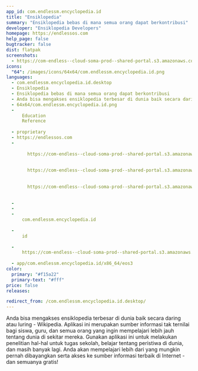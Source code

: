 ```yaml
---
app_id: com.endlessm.encyclopedia.id
title: "Ensiklopedia"
summary: "Ensiklopedia bebas di mana semua orang dapat berkontribusi"
developer: "Ensiklopedia Developers"
homepage: https://endlessos.com
help_page: false
bugtracker: false
dist: flatpak
screenshots:
  - https://com-endless--cloud-soma-prod--shared-portal.s3.amazonaws.com/apps.335.screenshots.2548e890-45b8-42af-bd89-293dcb70f141_201903261937012020.png
icons:
  "64": /images/icons/64x64/com.endlessm.encyclopedia.id.png
languages:
  - com.endlessm.encyclopedia.id.desktop
  - Ensiklopedia
  - Ensiklopedia bebas di mana semua orang dapat berkontribusi
  - Anda bisa mengakses ensiklopedia terbesar di dunia baik secara daring atau luring - Wikipedia. Aplikasi ini merupakan sumber informasi tak ternilai bagi siswa, guru, dan semua orang yang ingin mempelajari lebih jauh tentang dunia di sekitar mereka. Gunakan aplikasi ini untuk melakukan penelitian hal-hal untuk tugas sekolah, belajar tentang peristiwa di dunia, dan masih banyak lagi. Anda akan mempelajari lebih dari yang mungkin pernah dibayangkan serta akses ke sumber informasi terbaik di Internet - dan semuanya gratis!
  - 64x64/com.endlessm.encyclopedia.id.png
  - 
      Education
      Reference
    
  - proprietary
  - https://endlessos.com
  - 
      
        https://com-endless--cloud-soma-prod--shared-portal.s3.amazonaws.com/apps.335.screenshots.2548e890-45b8-42af-bd89-293dcb70f141_201903261937012020.png
      
      
        https://com-endless--cloud-soma-prod--shared-portal.s3.amazonaws.com/apps.335.screenshots.fc6a423a-c8fa-4a8a-bf36-26849ecb72dd_201903261937012020.png
      
      
        https://com-endless--cloud-soma-prod--shared-portal.s3.amazonaws.com/apps.335.screenshots.ce8a76ad-db83-458d-91af-c68af34c5ddd_201903261937012020.png
      
    
  - 
  - 
  - 
      com.endlessm.encyclopedia.id
    
  - 
      id
    
  - 
      https://com-endless--cloud-soma-prod--shared-portal.s3.amazonaws.com/app.1851.appCenterThumbnail.0f8993c4-d48b-4f83-8fda-4ec94208649d_201903261932764242.jpg
    
  - app/com.endlessm.encyclopedia.id/x86_64/eos3
color:
  primary: "#f15a22"
  primary-text: "#fff"
price: false
releases:

redirect_from: /com.endlessm.encyclopedia.id.desktop/
---
```


<p>Anda bisa mengakses ensiklopedia terbesar di dunia baik secara daring atau luring - Wikipedia. Aplikasi ini merupakan sumber informasi tak ternilai bagi siswa, guru, dan semua orang yang ingin mempelajari lebih jauh tentang dunia di sekitar mereka. Gunakan aplikasi ini untuk melakukan penelitian hal-hal untuk tugas sekolah, belajar tentang peristiwa di dunia, dan masih banyak lagi. Anda akan mempelajari lebih dari yang mungkin pernah dibayangkan serta akses ke sumber informasi terbaik di Internet - dan semuanya gratis!</p>